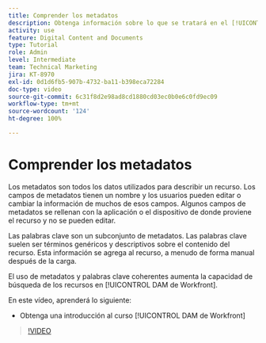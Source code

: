 ```yaml
---
title: Comprender los metadatos
description: Obtenga información sobre lo que se tratará en el [!UICONTROL DAM de Workfront] Curso para administradores, metadatos y palabras clave de la parte 2.
activity: use
feature: Digital Content and Documents
type: Tutorial
role: Admin
level: Intermediate
team: Technical Marketing
jira: KT-8970
exl-id: 0d1d6fb5-907b-4732-ba11-b398eca72284
doc-type: video
source-git-commit: 6c31f8d2e98ad8cd1880cd03ec0b0e6c0fd9ec09
workflow-type: tm+mt
source-wordcount: '124'
ht-degree: 100%

---
```


# Comprender los metadatos

Los metadatos son todos los datos utilizados para describir un recurso. Los campos de metadatos tienen un nombre y los usuarios pueden editar o cambiar la información de muchos de esos campos. Algunos campos de metadatos se rellenan con la aplicación o el dispositivo de donde proviene el recurso y no se pueden editar.

Las palabras clave son un subconjunto de metadatos. Las palabras clave suelen ser términos genéricos y descriptivos sobre el contenido del recurso. Esta información se agrega al recurso, a menudo de forma manual después de la carga.

El uso de metadatos y palabras clave coherentes aumenta la capacidad de búsqueda de los recursos en [!UICONTROL DAM de Workfront].

En este vídeo, aprenderá lo siguiente:

* Obtenga una introducción al curso [!UICONTROL DAM de Workfront]

>[!VIDEO](https://video.tv.adobe.com/v/335233/?quality=12&learn=on)
